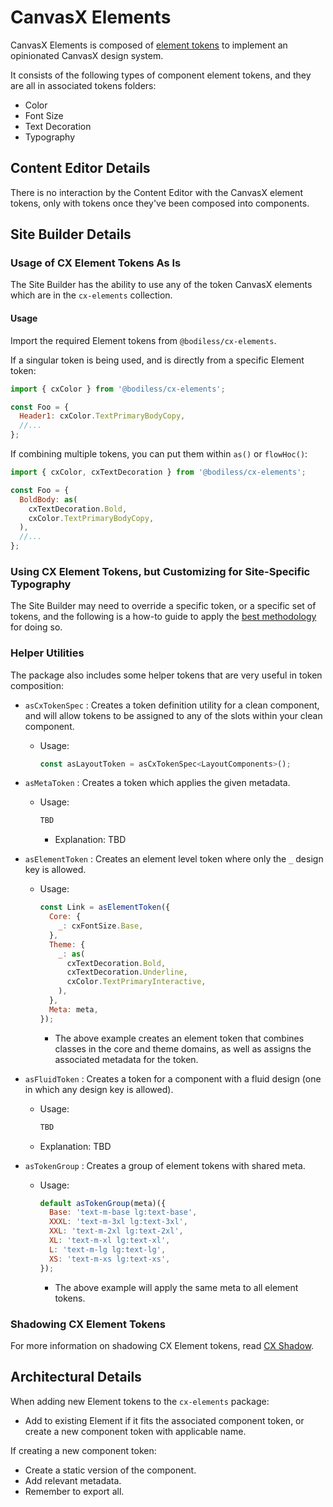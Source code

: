 # CanvasX Elements

CanvasX Elements is composed of [element tokens](/Design/DesignSystem#element-tokens) to implement
an opinionated CanvasX design system.

It consists of the following types of component element tokens, and they are all in associated
tokens folders:

* Color
* Font Size
* Text Decoration
* Typography

## Content Editor Details

There is no interaction by the Content Editor with the CanvasX element tokens, only with tokens once
they've been composed into components.

## Site Builder Details

### Usage of CX Element Tokens As Is

The Site Builder has the ability to use any of the token CanvasX elements which are in the
`cx-elements` collection.

#### Usage

Import the required Element tokens from `@bodiless/cx-elements`.

If a singular token is being used, and is directly from a specific Element token:

```js
import { cxColor } from '@bodiless/cx-elements';

const Foo = {
  Header1: cxColor.TextPrimaryBodyCopy,
  //...
};
```

If combining multiple tokens, you can put them within `as()` or `flowHoc()`:

```js
import { cxColor, cxTextDecoration } from '@bodiless/cx-elements';

const Foo = {
  BoldBody: as(
    cxTextDecoration.Bold,
    cxColor.TextPrimaryBodyCopy,
  ),
  //...
};
```

### Using CX Element Tokens, but Customizing for Site-Specific Typography

The Site Builder may need to override a specific token, or a specific set of tokens, and the
following is a how-to guide to apply the [best methodology](./SiteTypography) for doing so.

### Helper Utilities

The package also includes some helper tokens that are very useful in token composition:

* `asCxTokenSpec` : Creates a token definition utility for a clean component, and will allow tokens
  to be assigned to any of the slots within your clean component.

  * Usage:

    ```jsx
    const asLayoutToken = asCxTokenSpec<LayoutComponents>();
    ```

* `asMetaToken` : Creates a token which applies the given metadata.

  * Usage:

    ```jsx
    TBD
    ```

    * Explanation: TBD

* `asElementToken` : Creates an element level token where only the `_` design key is allowed.

  * Usage:

    ```jsx
    const Link = asElementToken({
      Core: {
        _: cxFontSize.Base,
      },
      Theme: {
        _: as(
          cxTextDecoration.Bold,
          cxTextDecoration.Underline,
          cxColor.TextPrimaryInteractive,
        ),
      },
      Meta: meta,
    });
    ```

    * The above example creates an element token that combines classes in the core and theme
      domains, as well as assigns the associated metadata for the token.

* `asFluidToken` : Creates a token for a component with a fluid design (one in which any design key
  is allowed).

  * Usage:

    ```jsx
    TBD
    ```

  * Explanation: TBD

* `asTokenGroup` : Creates a group of element tokens with shared meta.

  * Usage:

    ```jsx
    default asTokenGroup(meta)({
      Base: 'text-m-base lg:text-base',
      XXXL: 'text-m-3xl lg:text-3xl',
      XXL: 'text-m-2xl lg:text-2xl',
      XL: 'text-m-xl lg:text-xl',
      L: 'text-m-lg lg:text-lg',
      XS: 'text-m-xs lg:text-xs',
    });
    ```

    * The above example will apply the same meta to all element tokens.

### Shadowing CX Element Tokens

For more information on shadowing CX Element tokens, read [CX Shadow](./CX_Shadow.md).

## Architectural Details

When adding new Element tokens to the `cx-elements` package:

* Add to existing Element if it fits the associated component token, or create a new component token
  with applicable name.

If creating a new component token:

* Create a static version of the component.
* Add relevant metadata.
* Remember to export all.
